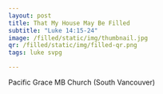 ```yaml
---
layout: post
title: That My House May Be Filled
subtitle: "Luke 14:15-24"
image: /filled/static/img/thumbnail.jpg
qr: /filled/static/img/filled-qr.png
tags: luke svpg

---
```

Pacific Grace MB Church (South Vancouver)
